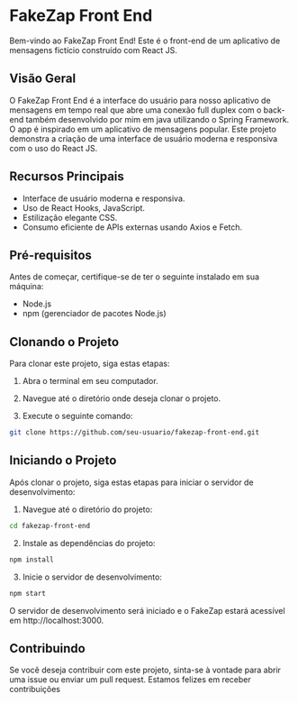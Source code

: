 # FakeZap Front End

Bem-vindo ao FakeZap Front End! Este é o front-end de um aplicativo de mensagens fictício construído com React JS.

## Visão Geral

O FakeZap Front End é a interface do usuário para nosso aplicativo de mensagens em tempo real que abre uma conexão full duplex com o back-end também desenvolvido por mim em java utilizando o Spring Framework. O app é inspirado em um aplicativo de mensagens popular. Este projeto demonstra a criação de uma interface de usuário moderna e responsiva com o uso do React JS.

## Recursos Principais

- Interface de usuário moderna e responsiva.
- Uso de React Hooks, JavaScript.
- Estilização elegante CSS.
- Consumo eficiente de APIs externas usando Axios e Fetch.

## Pré-requisitos

Antes de começar, certifique-se de ter o seguinte instalado em sua máquina:

- Node.js
- npm (gerenciador de pacotes Node.js)

## Clonando o Projeto

Para clonar este projeto, siga estas etapas:

1. Abra o terminal em seu computador.

2. Navegue até o diretório onde deseja clonar o projeto.

3. Execute o seguinte comando:

```bash
git clone https://github.com/seu-usuario/fakezap-front-end.git
```


## Iniciando o Projeto

Após clonar o projeto, siga estas etapas para iniciar o servidor de desenvolvimento:

1. Navegue até o diretório do projeto:
```bash
cd fakezap-front-end
```
2. Instale as dependências do projeto:
```bash
npm install
```
3. Inicie o servidor de desenvolvimento:
```bash
npm start
```
O servidor de desenvolvimento será iniciado e o FakeZap estará acessível em http://localhost:3000.

## Contribuindo
Se você deseja contribuir com este projeto, sinta-se à vontade para abrir uma issue ou enviar um pull request. Estamos felizes em receber contribuições
